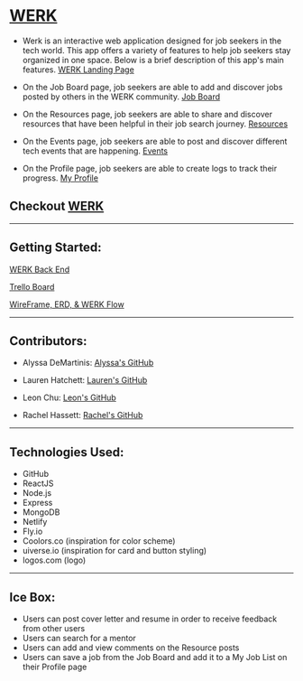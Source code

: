 # [WERK](https://werk-smarter.netlify.app) 

- Werk is an interactive web application designed for job seekers in the tech world. This app offers a variety of features to help job seekers stay organized in one space. Below is a brief description of this app's main features. 
[WERK Landing Page](https://user-images.githubusercontent.com/109775689/198454978-fa2bfb44-5aba-4ca8-9fea-2e9a01c3c16a.png)

- On the Job Board page, job seekers are able to add and discover jobs posted by others in the WERK community.
[Job Board](https://user-images.githubusercontent.com/109775689/198615346-28aa2251-2857-434f-b65b-b8a72f5d7f45.png)

 - On the Resources page, job seekers are able to share and discover resources that have been helpful in their job search journey.
[Resources](https://user-images.githubusercontent.com/109775689/198614761-802b4e24-c868-4249-ae63-1d38fe34d1b5.png)

 - On the Events page, job seekers are able to post and discover different tech events that are happening.
[Events](https://user-images.githubusercontent.com/109775689/198613883-51dad45a-f4cd-409d-98df-de827b83e5ed.png)

 - On the Profile page, job seekers are able to create logs to track their progress.
[My Profile](https://user-images.githubusercontent.com/109775689/198613451-7987698a-6816-4a81-aa5f-c0cb8962d176.png)

 ## Checkout [WERK](https://werk-smarter.netlify.app)

---

## Getting Started:

[WERK Back End](https://github.com/ljchu87/werk-back-end.git)

[Trello Board](https://trello.com/b/gvSZ2xAd/werk)

[WireFrame, ERD, & WERK Flow](https://whimsical.com/werk-BkjCLKV4iqBnSo4PtY96wP)

---

## Contributors:

- Alyssa DeMartinis: [Alyssa's GitHub](https://github.com/cactuspie23)

- Lauren Hatchett: [Lauren's GitHub](https://github.com/laurenhatchett)

- Leon Chu: [Leon's GitHub](https://github.com/ljchu87)

- Rachel Hassett: [Rachel's GitHub](https://github.com/racssett)

---

## Technologies Used:

- GitHub
- ReactJS
- Node.js
- Express
- MongoDB
- Netlify
- Fly.io
- Coolors.co (inspiration for color scheme)
- uiverse.io (inspiration for card and button styling)
- logos.com (logo)

---

## Ice Box:
- Users can post cover letter and resume in order to receive feedback from other users
- Users can search for a mentor
- Users can add and view comments on the Resource posts
- Users can save a job from the Job Board and add it to a My Job List on their Profile page